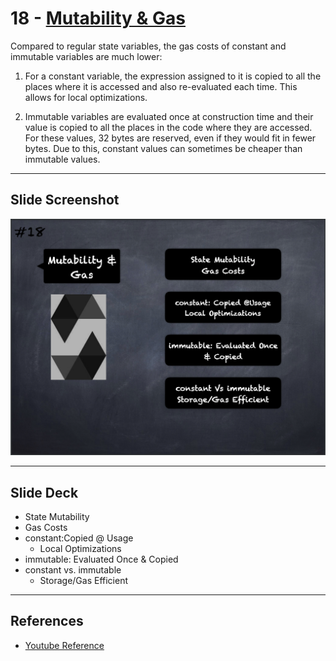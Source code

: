 # 18 - [Mutability & Gas](Mutability%20&%20Gas.md)
Compared to regular state variables, the gas costs of constant and immutable variables are much lower:

1.  For a constant variable, the expression assigned to it is copied to all the places where it is accessed and also re-evaluated each time. This allows for local optimizations.
    
2.  Immutable variables are evaluated once at construction time and their value is copied to all the places in the code where they are accessed. For these values, 32 bytes are reserved, even if they would fit in fewer bytes. Due to this, constant values can sometimes be cheaper than immutable values.
___
## Slide Screenshot
![018.png](../images/solidity101/018.png)
___
## Slide Deck
- State Mutability
- Gas Costs
- constant:Copied @ Usage
	- Local Optimizations
- immutable: Evaluated Once & Copied
- constant vs. immutable
	- Storage/Gas Efficient
___
## References
- [Youtube Reference](https://youtu.be/5eLqFac5Tkg?t=1793)


